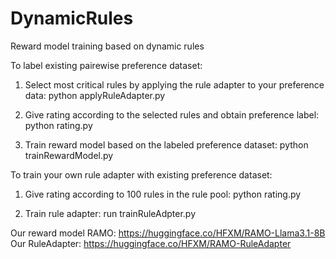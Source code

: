 # DynamicRules
Reward model training based on dynamic rules

To label existing pairewise preference dataset:
1. Select most critical rules by applying the rule adapter to your preference data:
   python applyRuleAdapter.py

2. Give rating according to the selected rules and obtain preference label:
   python rating.py

3. Train reward model based on the labeled preference dataset:
   python trainRewardModel.py

To train your own rule adapter with existing preference dataset:
1. Give rating according to 100 rules in the rule pool:
   python rating.py 

2. Train rule adapter:
   run trainRuleAdpter.py


Our reward model RAMO: https://huggingface.co/HFXM/RAMO-Llama3.1-8B
Our RuleAdapter: https://huggingface.co/HFXM/RAMO-RuleAdapter
